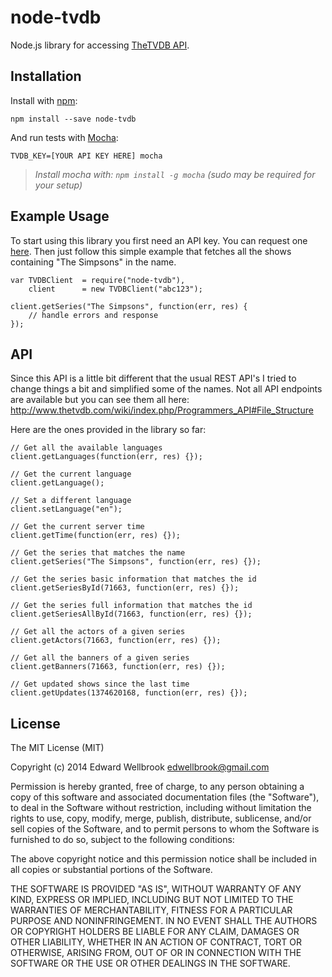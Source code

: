 # node-tvdb

Node.js library for accessing [TheTVDB API](http://www.thetvdb.com/wiki/index.php/Programmers_API).

## Installation

Install with [npm](http://npmjs.org/):

```
npm install --save node-tvdb
```

And run tests with [Mocha](http://visionmedia.github.io/mocha/):

```
TVDB_KEY=[YOUR API KEY HERE] mocha
```
> _Install mocha with: `npm install -g mocha` (sudo may be required for your setup)_

## Example Usage

To start using this library you first need an API key. You can request one [here](http://thetvdb.com/?tab=apiregister).
Then just follow this simple example that fetches all the shows containing "The Simpsons" in the name.

```
var TVDBClient	= require("node-tvdb"),
	client		= new TVDBClient("abc123");

client.getSeries("The Simpsons", function(err, res) {
	// handle errors and response
});
```

## API

Since this API is a little bit different that the usual REST API's I tried to change things a bit and simplified some of the names.
Not all API endpoints are available but you can see them all here:
<http://www.thetvdb.com/wiki/index.php/Programmers_API#File_Structure>

Here are the ones provided in the library so far:

```
// Get all the available languages
client.getLanguages(function(err, res) {});

// Get the current language
client.getLanguage();

// Set a different language
client.setLanguage("en");

// Get the current server time
client.getTime(function(err, res) {});

// Get the series that matches the name
client.getSeries("The Simpsons", function(err, res) {});

// Get the series basic information that matches the id
client.getSeriesById(71663, function(err, res) {});

// Get the series full information that matches the id
client.getSeriesAllById(71663, function(err, res) {});

// Get all the actors of a given series
client.getActors(71663, function(err, res) {});

// Get all the banners of a given series
client.getBanners(71663, function(err, res) {});

// Get updated shows since the last time
client.getUpdates(1374620168, function(err, res) {});
```

## License

The MIT License (MIT)

Copyright (c) 2014 Edward Wellbrook <edwellbrook@gmail.com>

Permission is hereby granted, free of charge, to any person obtaining a copy
of this software and associated documentation files (the "Software"), to deal
in the Software without restriction, including without limitation the rights
to use, copy, modify, merge, publish, distribute, sublicense, and/or sell
copies of the Software, and to permit persons to whom the Software is
furnished to do so, subject to the following conditions:

The above copyright notice and this permission notice shall be included in
all copies or substantial portions of the Software.

THE SOFTWARE IS PROVIDED "AS IS", WITHOUT WARRANTY OF ANY KIND, EXPRESS OR
IMPLIED, INCLUDING BUT NOT LIMITED TO THE WARRANTIES OF MERCHANTABILITY,
FITNESS FOR A PARTICULAR PURPOSE AND NONINFRINGEMENT. IN NO EVENT SHALL THE
AUTHORS OR COPYRIGHT HOLDERS BE LIABLE FOR ANY CLAIM, DAMAGES OR OTHER
LIABILITY, WHETHER IN AN ACTION OF CONTRACT, TORT OR OTHERWISE, ARISING FROM,
OUT OF OR IN CONNECTION WITH THE SOFTWARE OR THE USE OR OTHER DEALINGS IN
THE SOFTWARE.

